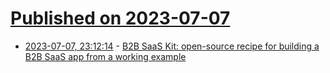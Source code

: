 # [Published on 2023-07-07](index.md)

* [2023-07-07, 23:12:14](https://lobste.rs/s/wk9gls/b2b_saas_kit_open_source_recipe_for) - [B2B SaaS Kit: open-source recipe for building a B2B SaaS app from a working example](https://github.com/fogbender/b2b-saaskit)
